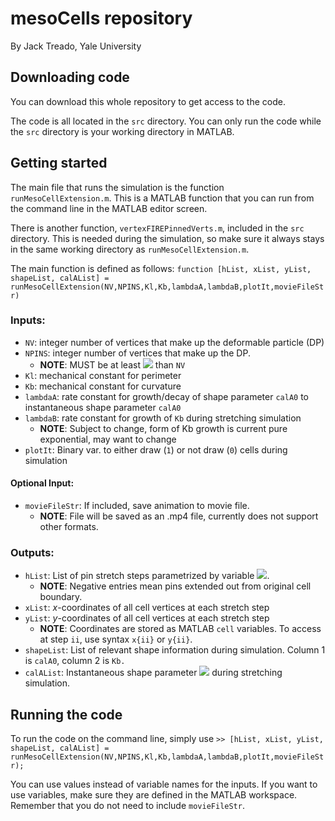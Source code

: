 # mesoCells repository
By Jack Treado, Yale University

## Downloading code

You can download this whole repository to get access to the code.

The code is all located in the `src` directory. You can only run the code while the `src` directory is your working directory in MATLAB.  

## Getting started

The main file that runs the simulation is the function `runMesoCellExtension.m`. This is a MATLAB function that you can run from the command
line in the MATLAB editor screen. 

There is another function, `vertexFIREPinnedVerts.m`, included in the `src` directory. This is needed during the simulation, so make sure it always stays in the same working directory as
`runMesoCellExtension.m`. 

The main function is defined as follows:
`function [hList, xList, yList, shapeList, calAList] = runMesoCellExtension(NV,NPINS,Kl,Kb,lambdaA,lambdaB,plotIt,movieFileStr)
`

### Inputs:
* `NV`: integer number of vertices that make up the deformable particle (DP)
* `NPINS`: integer number of vertices that make up the DP. 
	* **NOTE**: MUST be at least <img src="https://render.githubusercontent.com/render/math?math=\leq"> than `NV`
* `Kl`: mechanical constant for perimeter
* `Kb`: mechanical constant for curvature
* `lambdaA`: rate constant for growth/decay of shape parameter `calA0` to instantaneous shape parameter `calA0`
* `lambdaB`: rate constant for growth of `Kb` during stretching simulation
	* **NOTE**: Subject to change, form of Kb growth is current pure exponential, may want to change
* `plotIt`: Binary var. to either draw (`1`) or not draw (`0`) cells during simulation

#### Optional Input:
* `movieFileStr`: If included, save animation to movie file. 
	* **NOTE**: File will be saved as an .mp4 file, currently does not support other formats.

### Outputs:
* `hList`: List of pin stretch steps parametrized by variable <img src="https://render.githubusercontent.com/render/math?math=h">. 
	* **NOTE**: Negative entries mean pins extended out from original cell boundary.
* `xList`: _x_-coordinates of all cell vertices at each stretch step
* `yList`: _y_-coordinates of all cell vertices at each stretch step
	* **NOTE**: Coordinates are stored as MATLAB `cell` variables. To access at step `ii`, use syntax `x{ii}` or `y{ii}`.
* `shapeList`: List of relevant shape information during simulation. Column 1 is `calA0`, column 2 is `Kb.`
* `calAList`: Instantaneous shape parameter <img src="https://render.githubusercontent.com/render/math?math=\mathcal{A} = p^2/4\pi a"> during stretching simulation.

## Running the code

To run the code on the command line, simply use
`>> [hList, xList, yList, shapeList, calAList] = runMesoCellExtension(NV,NPINS,Kl,Kb,lambdaA,lambdaB,plotIt,movieFileStr);`

You can use values instead of variable names for the inputs. If you want to use variables, make sure they are defined in the MATLAB workspace. Remember that you do not need to include `movieFileStr`.

 
